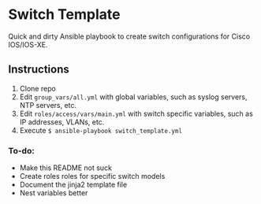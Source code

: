 # Switch Template

Quick and dirty Ansible playbook to create switch configurations for Cisco IOS/IOS-XE.

## Instructions

1. Clone repo
2. Edit `group_vars/all.yml` with global variables, such as syslog servers, NTP servers, etc.
3. Edit `roles/access/vars/main.yml` with switch specific variables, such as IP addresses, VLANs, etc.
4. Execute `$ ansible-playbook switch_template.yml`

### To-do:

* Make this README not suck
* Create roles roles for specific switch models
* Document the jinja2 template file
* Nest variables better
